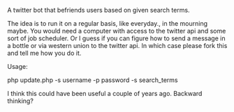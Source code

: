 A twitter bot that befriends users based on given search terms. 

The idea is to run it on a regular basis, like everyday., in the mourning maybe. You would need a computer with access to the twitter api and some sort of job scheduler. Or I guess if you can figure how to send a message in a bottle or via western union to the twitter api. In which case please fork this and tell me how you do it.


Usage:

php update.php -s username -p password -s search_terms


I think this could have been useful a couple of years ago. Backward thinking?
